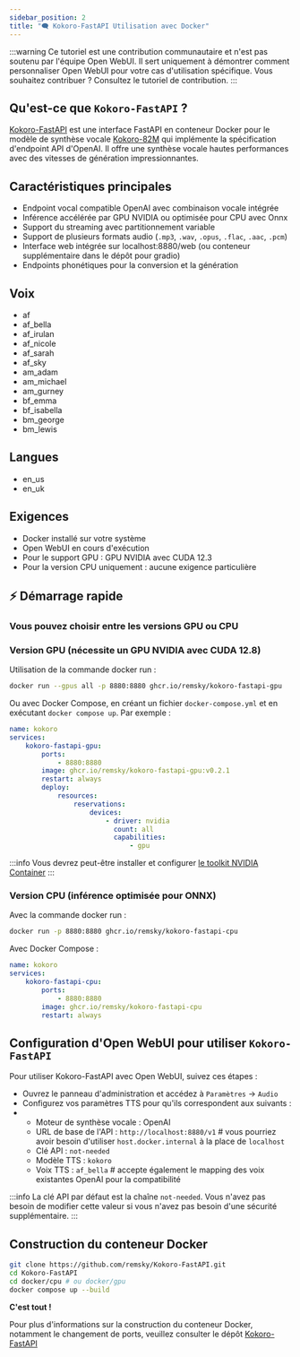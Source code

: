 ```yaml
---
sidebar_position: 2
title: "🗨️ Kokoro-FastAPI Utilisation avec Docker"
---
```


:::warning
Ce tutoriel est une contribution communautaire et n'est pas soutenu par l'équipe Open WebUI. Il sert uniquement à démontrer comment personnaliser Open WebUI pour votre cas d'utilisation spécifique. Vous souhaitez contribuer ? Consultez le tutoriel de contribution.
:::

## Qu'est-ce que `Kokoro-FastAPI` ?

[Kokoro-FastAPI](https://github.com/remsky/Kokoro-FastAPI) est une interface FastAPI en conteneur Docker pour le modèle de synthèse vocale [Kokoro-82M](https://huggingface.co/hexgrad/Kokoro-82M) qui implémente la spécification d'endpoint API d'OpenAI. Il offre une synthèse vocale hautes performances avec des vitesses de génération impressionnantes.

## Caractéristiques principales

- Endpoint vocal compatible OpenAI avec combinaison vocale intégrée
- Inférence accélérée par GPU NVIDIA ou optimisée pour CPU avec Onnx
- Support du streaming avec partitionnement variable
- Support de plusieurs formats audio (`.mp3`, `.wav`, `.opus`, `.flac`, `.aac`, `.pcm`)
- Interface web intégrée sur localhost:8880/web (ou conteneur supplémentaire dans le dépôt pour gradio)
- Endpoints phonétiques pour la conversion et la génération

## Voix

- af
- af_bella
- af_irulan
- af_nicole
- af_sarah
- af_sky
- am_adam
- am_michael
- am_gurney
- bf_emma
- bf_isabella
- bm_george
- bm_lewis

## Langues

- en_us
- en_uk

## Exigences

- Docker installé sur votre système
- Open WebUI en cours d'exécution
- Pour le support GPU : GPU NVIDIA avec CUDA 12.3
- Pour la version CPU uniquement : aucune exigence particulière

## ⚡️ Démarrage rapide

### Vous pouvez choisir entre les versions GPU ou CPU

### Version GPU (nécessite un GPU NVIDIA avec CUDA 12.8)

Utilisation de la commande docker run :

```bash
docker run --gpus all -p 8880:8880 ghcr.io/remsky/kokoro-fastapi-gpu
```

Ou avec Docker Compose, en créant un fichier `docker-compose.yml` et en exécutant `docker compose up`. Par exemple :

```yaml
name: kokoro
services:
    kokoro-fastapi-gpu:
        ports:
            - 8880:8880
        image: ghcr.io/remsky/kokoro-fastapi-gpu:v0.2.1
        restart: always
        deploy:
            resources:
                reservations:
                    devices:
                        - driver: nvidia
                          count: all
                          capabilities:
                              - gpu
```

:::info
Vous devrez peut-être installer et configurer [le toolkit NVIDIA Container](https://docs.nvidia.com/datacenter/cloud-native/container-toolkit/latest/install-guide.html)
:::

### Version CPU (inférence optimisée pour ONNX)

Avec la commande docker run :

```bash
docker run -p 8880:8880 ghcr.io/remsky/kokoro-fastapi-cpu
```

Avec Docker Compose :

```yaml
name: kokoro
services:
    kokoro-fastapi-cpu:
        ports:
            - 8880:8880
        image: ghcr.io/remsky/kokoro-fastapi-cpu
        restart: always
```

## Configuration d'Open WebUI pour utiliser `Kokoro-FastAPI`

Pour utiliser Kokoro-FastAPI avec Open WebUI, suivez ces étapes :

- Ouvrez le panneau d'administration et accédez à `Paramètres` -> `Audio`
- Configurez vos paramètres TTS pour qu'ils correspondent aux suivants :
- - Moteur de synthèse vocale : OpenAI
  - URL de base de l'API : `http://localhost:8880/v1` # vous pourriez avoir besoin d'utiliser `host.docker.internal` à la place de `localhost`
  - Clé API : `not-needed`
  - Modèle TTS : `kokoro`
  - Voix TTS : `af_bella` # accepte également le mapping des voix existantes OpenAI pour la compatibilité

:::info
La clé API par défaut est la chaîne `not-needed`. Vous n'avez pas besoin de modifier cette valeur si vous n'avez pas besoin d'une sécurité supplémentaire.
:::

## Construction du conteneur Docker

```bash
git clone https://github.com/remsky/Kokoro-FastAPI.git
cd Kokoro-FastAPI
cd docker/cpu # ou docker/gpu
docker compose up --build
```

**C'est tout !**

Pour plus d'informations sur la construction du conteneur Docker, notamment le changement de ports, veuillez consulter le dépôt [Kokoro-FastAPI](https://github.com/remsky/Kokoro-FastAPI)
